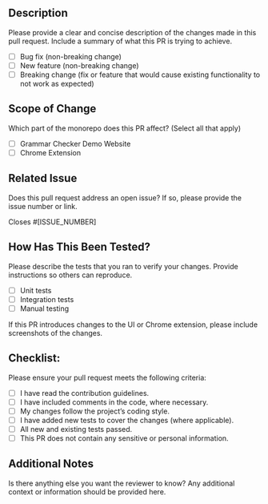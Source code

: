 ## Description
Please provide a clear and concise description of the changes made in this pull request. Include a summary of what this PR is trying to achieve.

- [ ] Bug fix (non-breaking change)
- [ ] New feature (non-breaking change)
- [ ] Breaking change (fix or feature that would cause existing functionality to not work as expected)

## Scope of Change
Which part of the monorepo does this PR affect? (Select all that apply)
- [ ] Grammar Checker Demo Website
- [ ] Chrome Extension

## Related Issue
Does this pull request address an open issue? If so, please provide the issue number or link.

Closes #[ISSUE_NUMBER]

## How Has This Been Tested?
Please describe the tests that you ran to verify your changes. Provide instructions so others can reproduce.

- [ ] Unit tests
- [ ] Integration tests
- [ ] Manual testing

If this PR introduces changes to the UI or Chrome extension, please include screenshots of the changes.

## Checklist:
Please ensure your pull request meets the following criteria:

- [ ] I have read the contribution guidelines.
- [ ] I have included comments in the code, where necessary.
- [ ] My changes follow the project’s coding style.
- [ ] I have added new tests to cover the changes (where applicable).
- [ ] All new and existing tests passed.
- [ ] This PR does not contain any sensitive or personal information.

## Additional Notes
Is there anything else you want the reviewer to know? Any additional context or information should be provided here.
